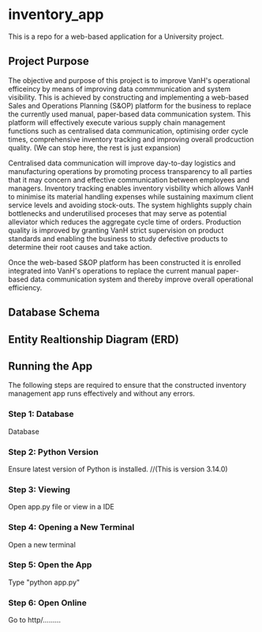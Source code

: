 # inventory_app
This is a repo for a web-based application for a University project.

## Project Purpose
The objective and purpose of this project is to improve VanH's operational efficeincy by means of improving data commmunication and system visibility. This is achieved by constructing and implementing a web-based Sales and Operations Planning (S&OP) platform for the business to replace the currently used manual, paper-based data communication system. This platform will effectively execute various supply chain management functions such as centralised data communication, optimising order cycle times, comprehensive inventory tracking and improving overall prodcuction quality. (We can stop here, the rest is just expansion)

Centralised data communication will improve day-to-day logistics and manufacturing operations by promoting process transparency to all parties that it may concern and effective communication between employees and managers. Inventory tracking enables inventory visbility which allows VanH to minimise its material handling expenses while sustaining maximum client service levels and avoiding stock-outs. The system highlights supply chain bottlenecks and underutilised proceses that may serve as potential alleviator which reduces the aggregate cycle time of orders. Production quality is improved by granting VanH strict supervision on product standards and enabling the business to study defective products to determine their root causes and take action. 

Once the web-based S&OP platform has been constructed it is enrolled integrated into VanH's operations to replace the current manual paper-based data communication system and thereby improve overall operational efficiency.

## Database Schema
## Entity Realtionship Diagram (ERD)
## Running the App
The following steps are required to ensure that the constructed inventory management app runs effectively and without any errors.
### Step 1: Database
Database
### Step 2: Python Version
Ensure latest version of Python is installed. //(This is version 3.14.0)
### Step 3: Viewing
Open app.py file or view in a IDE
### Step 4: Opening a New Terminal
Open a new terminal
### Step 5: Open the App
Type "python app.py"
### Step 6: Open Online 
Go to http/.........

